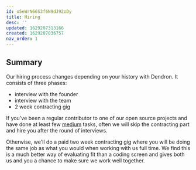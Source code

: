 ```yaml
---
id: o5eWrN66S3f6N9dJ92oDy
title: Hiring
desc: ''
updated: 1629207313166
created: 1629207036757
nav_order: 1
---
```


## Summary

Our hiring process changes depending on your history with Dendron. It consists of three phases:
- interview with the founder
- interview with the team
- 2 week contracting gig

If you've been a regular contributor to one of our open source projects  and have done at least few [medium](https://wiki.dendron.so/notes/1e6c8b49-ef88-4e79-b2df-e9d614c38a53.html#medium) tasks, often we will skip the contracting part and hire you after the round of interviews. 

Otherwise, we'll do a paid two week contracting gig where you will be doing the same job as what you would when working with us full time. We find this is a much better way of evaluating fit than a coding screen and gives both us and you a chance to make sure we work well together. 
